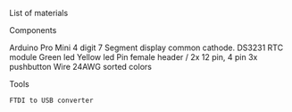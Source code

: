 List of materials


Components

Arduino Pro Mini
4 digit 7 Segment display common cathode.
DS3231 RTC module
Green led
Yellow led
Pin female header / 2x 12 pin, 4 pin
3x pushbutton
Wire 24AWG sorted colors


Tools

	FTDI to USB converter
